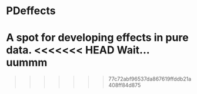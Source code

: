 PDeffects
=========

A spot for developing effects in pure data.
<<<<<<< HEAD
 Wait... uummm
=======
>>>>>>> 77c72abf96537da867619ffddb21a408ff84d875
